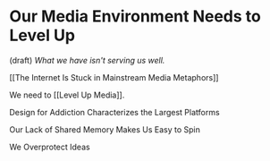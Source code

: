 # Our Media Environment Needs to Level Up
 (draft) 
*What we have isn't serving us well.*  

[[The Internet Is Stuck in Mainstream Media Metaphors]] 

We need to [[Level Up Media]]. 

Design for Addiction Characterizes the Largest Platforms 

Our Lack of Shared Memory Makes Us Easy to Spin 

We Overprotect Ideas 

